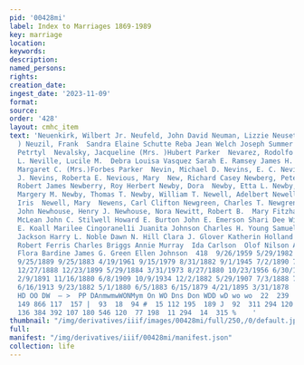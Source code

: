 ```yaml
---
pid: '00428mi'
label: Index to Marriages 1869-1989
key: marriage
location: 
keywords: 
description: 
named_persons: 
rights: 
creation_date: 
ingest_date: '2023-11-09'
format: 
source: 
order: '428'
layout: cmhc_item
text: 'Neuenkirk, Wilbert Jr. Neufeld, John David Neuman, Lizzie Neusetz, Minnie (Mrs.
  ) Neuzil, Frank  Sandra Elaine Schutte Reba Jean Welch Joseph Summer  A. Hausemann  Frances
  Petrtyl  Nevalsky, Jacqueline (Mrs. )Hubert Parker  Nevarez, Rodolfo Neville, H.
  L. Neville, Lucile M.  Debra Louisa Vasquez Sarah E. Ramsey James H. Webb  Neville,
  Margaret C. (Mrs.)Forbes Parker  Nevin, Michael D. Nevins, E. C. Nevins, Frances
  J. Nevins, Roberta E. Nevious, Mary  New, Richard Casey Newberg, Peter Newberry,
  Robert James Newberry, Roy Herbert Newby, Dora  Newby, Etta L. Newby, John W. Newby,
  Margery M. Newby, Thomas T. Newby, William T. Newell, Adelbert Newell, Annie Newell,
  Iris  Newell, Mary  Newens, Carl Clifton Newgreen, Charles T. Newgren, Mary Newhard,
  John Newhouse, Henry J. Newhouse, Nora Newitt, Robert B.  Mary Fitzharris W. I.
  McLean John C. Stilwell Howard E. Burton John E. Emerson Shari Dee Wilmot Sophia
  E. Koall Marilee Cingoranel1i Juanita Johnson Charles H. Young Samuel D. Goza Hattie
  Jackson Harry L. Noble Dawn N. Hill Clara J. Glover Katherin Holland John W. Elliott
  Robert Ferris Charles Briggs Annie Murray  Ida Carlson  Olof Nilson Annie L. Ryan
  Flora Bardine James G. Green Ellen Johnson  418  9/26/1959 5/29/1982 10/16/1894
  9/25/1889 9/25/1883 4/19/1961 9/15/1979 8/31/1882 9/1/1945 7/2/1890 7/25/1888 2/12/1900
  12/27/1888 12/23/1899 5/29/1884 3/31/1973 8/27/1880 10/23/1956 6/30/1956 9/14/1886
  2/9/1891 11/16/1880 6/8/1909 10/9/1934 12/2/1882 5/29/1907 7/3/1888 7/1/1943 12/25/1883
  6/16/1913 9/23/1882 5/1/1880 6/5/1883 6/15/1879 4/21/1895 3/31/1878  DnNrOAnN NH
  HD OO DW  — >  PP DAnmwmwWONMym On WO Dns Don WDD wD wo wo  22  239 |  279  54  167
  149 866 117  157 |  93  18  94 #  15 112 195  189 J  92  311 294 120  23 443 279
  136 384 392 107 180 546 120  77 198  11 294  14  315 %    '
thumbnail: "/img/derivatives/iiif/images/00428mi/full/250,/0/default.jpg"
full: 
manifest: "/img/derivatives/iiif/00428mi/manifest.json"
collection: life
---
```

